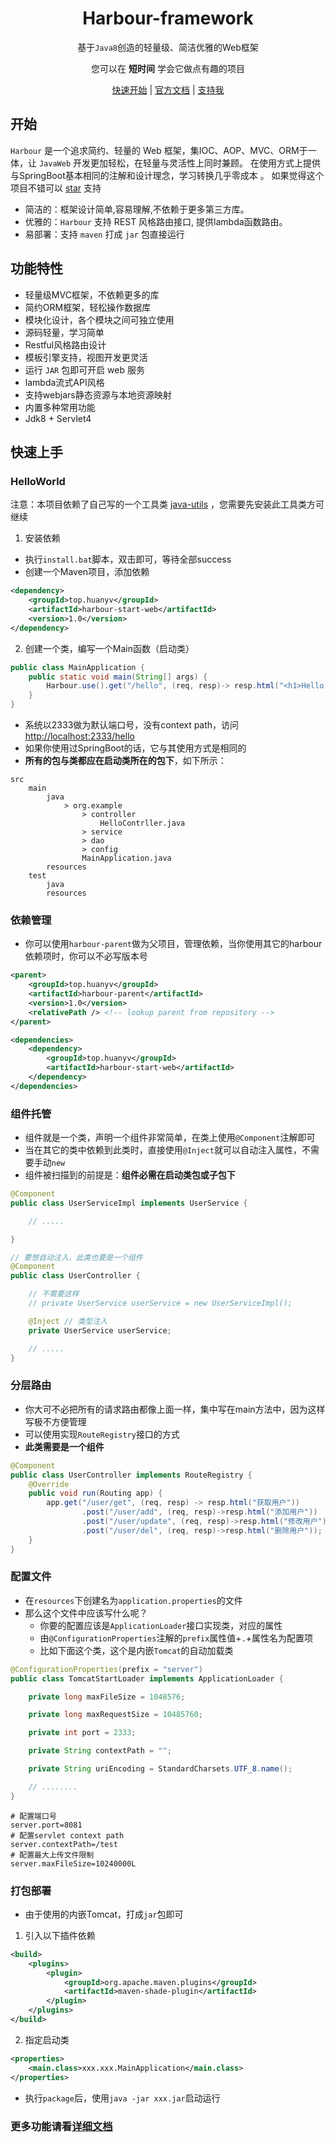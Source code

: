 <h1 align="center">Harbour-framework</h1>
<p align="center">基于<code>Java8</code>创造的轻量级、简洁优雅的Web框架 </p>
<p align="center">您可以在 <b>短时间</b> 学会它做点有趣的项目</p>
<p align="center">
    <a href="#开始" target="_self">快速开始</a> | 
    <a href="http://harbour.huanyv.top" target="_blank">官方文档</a> | 
    <a href="https://github.com/huanyv/harbour-framework" target="_blank">支持我</a> 
</p>

## 开始

`Harbour` 是一个追求简约、轻量的 Web 框架，集IOC、AOP、MVC、ORM于一体，让 `JavaWeb` 开发更加轻松，在轻量与灵活性上同时兼顾。 在使用方式上提供与SpringBoot基本相同的注解和设计理念，学习转换几乎零成本 。
如果觉得这个项目不错可以 [star](https://github.com/huanyv/harbour-framework) 支持

* 简洁的：框架设计简单,容易理解,不依赖于更多第三方库。
* 优雅的：`Harbour` 支持 REST 风格路由接口, 提供lambda函数路由。
* 易部署：支持 `maven` 打成 `jar` 包直接运行

## 功能特性

* 轻量级MVC框架，不依赖更多的库
* 简约ORM框架，轻松操作数据库
* 模块化设计，各个模块之间可独立使用
* 源码轻量，学习简单
* Restful风格路由设计
* 模板引擎支持，视图开发更灵活
* 运行 `JAR` 包即可开启 web 服务
* lambda流式API风格
* 支持webjars静态资源与本地资源映射
* 内置多种常用功能
* Jdk8 + Servlet4

## 快速上手

### HelloWorld

注意：本项目依赖了自己写的一个工具类 [java-utils](https://gitee.com/huanyv/java-utils) ，您需要先安装此工具类方可继续

1. 安装依赖

* 执行`install.bat`脚本，双击即可，等待全部success
* 创建一个Maven项目，添加依赖

```xml
<dependency>
    <groupId>top.huanyv</groupId>
    <artifactId>harbour-start-web</artifactId>
    <version>1.0</version>
</dependency>
```

2. 创建一个类，编写一个Main函数（启动类）

```java
public class MainApplication {
    public static void main(String[] args) {
        Harbour.use().get("/hello", (req, resp)-> resp.html("<h1>Hello World!</h1>")).run(MainApplication.class);
    }
}
```
* 系统以2333做为默认端口号，没有context path，访问<http://localhost:2333/hello>
* 如果你使用过SpringBoot的话，它与其使用方式是相同的
* **所有的包与类都应在启动类所在的包下**，如下所示：

```
src
    main
        java
            > org.example
                > controller
                    HelloContrller.java
                > service
                > dao
                > config
                MainApplication.java
        resources
    test
        java
        resources
```

### 依赖管理

* 你可以使用`harbour-parent`做为父项目，管理依赖，当你使用其它的harbour依赖项时，你可以不必写版本号

```xml
<parent>
    <groupId>top.huanyv</groupId>
    <artifactId>harbour-parent</artifactId>
    <version>1.0</version>
    <relativePath /> <!-- lookup parent from repository -->
</parent>

<dependencies>
    <dependency>
        <groupId>top.huanyv</groupId>
        <artifactId>harbour-start-web</artifactId>
    </dependency>
</dependencies>
```

### 组件托管

* 组件就是一个类，声明一个组件非常简单，在类上使用`@Component`注解即可
* 当在其它的类中依赖到此类时，直接使用`@Inject`就可以自动注入属性，不需要手动`new`
* 组件被扫描到的前提是：**组件必需在启动类包或子包下**

```java
@Component
public class UserServiceImpl implements UserService {

	// .....

}

// 要想自动注入，此类也要是一个组件
@Component
public class UserController {

    // 不需要这样
    // private UserService userService = new UserServiceImpl();

    @Inject // 类型注入
    private UserService userService;

    // .....
}
```

### 分层路由

* 你大可不必把所有的请求路由都像上面一样，集中写在main方法中，因为这样写极不方便管理
* 可以使用实现`RouteRegistry`接口的方式
* **此类需要是一个组件**

```java
@Component
public class UserController implements RouteRegistry {
    @Override
    public void run(Routing app) {
        app.get("/user/get", (req, resp) -> resp.html("获取用户"))
                .post("/user/add", (req, resp)->resp.html("添加用户"))
                .post("/user/update", (req, resp)->resp.html("修改用户"))
                .post("/user/del", (req, resp)->resp.html("删除用户"));
    }
}
```

### 配置文件

* 在`resources`下创建名为`application.properties`的文件
* 那么这个文件中应该写什么呢？
    * 你要的配置应该是`ApplicationLoader`接口实现类，对应的属性
    * 由`@ConfigurationProperties`注解的`prefix`属性值+`.`+属性名为配置项
    * 比如下面这个类，这个是内嵌`Tomcat`的自动加载类

```java
@ConfigurationProperties(prefix = "server")
public class TomcatStartLoader implements ApplicationLoader {

    private long maxFileSize = 1048576;

    private long maxRequestSize = 10485760;

    private int port = 2333;

    private String contextPath = "";

    private String uriEncoding = StandardCharsets.UTF_8.name();

    // ........
}
```

```properties
# 配置端口号
server.port=8081
# 配置servlet context path
server.contextPath=/test
# 配置最大上传文件限制
server.maxFileSize=10240000L
```

### 打包部署

* 由于使用的内嵌Tomcat，打成`jar`包即可

1. 引入以下插件依赖

```xml
<build>
    <plugins>
        <plugin>
            <groupId>org.apache.maven.plugins</groupId>
            <artifactId>maven-shade-plugin</artifactId>
        </plugin>
    </plugins>
</build>
```

2. 指定启动类

```xml
<properties>
    <main.class>xxx.xxx.MainApplication</main.class>
</properties>
```

* 执行`package`后，使用`java -jar xxx.jar`启动运行


### 更多功能请看[详细文档](http://harbour.huanyv.top)


